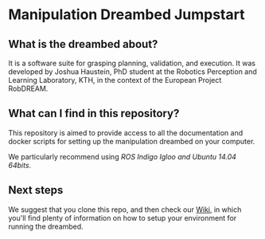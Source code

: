 # Manipulation Dreambed Jumpstart

## What is the dreambed about?

It is a software suite for grasping planning, validation, and execution. 
It was developed by Joshua Haustein, PhD student at the Robotics Perception and Learning Laboratory, KTH, in the context of the European Project RobDREAM.


## What can I find in this repository?
This repository is aimed to provide access to all the documentation and docker scripts for setting up the manipulation dreambed on your computer.

We particularly recommend using *ROS Indigo Igloo and Ubuntu 14.04 64bits*.


## Next steps
We suggest that you clone this repo, and then check our [Wiki](https://github.com/kth-ros-pkg/manipulation_dreambed_jumpstart/wiki), in which you'll find plenty of information on how to setup your environment for running the dreambed.

